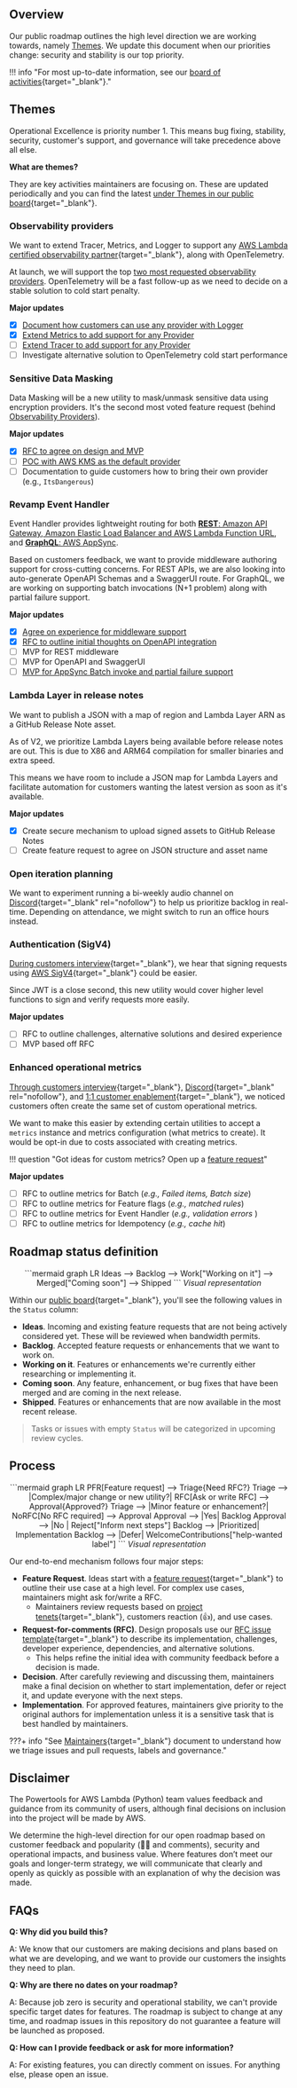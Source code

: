 <!-- markdownlint-disable MD043 -->

## Overview

Our public roadmap outlines the high level direction we are working towards, namely [Themes](#themes). We update this document when our priorities change: security and stability is our top priority.

!!! info "For most up-to-date information, see our [board of activities](https://github.com/orgs/aws-powertools/projects/3/views/2?query=is%3Aopen+sort%3Aupdated-desc){target="_blank"}."

## Themes

Operational Excellence is priority number 1. This means bug fixing, stability, security, customer's support, and governance will take precedence above all else.

**What are themes?**

They are key activities maintainers are focusing on. These are updated periodically and you can find the latest [under Themes in our public board](https://github.com/orgs/aws-powertools/projects/3/views/11?query=is%3Aopen+sort%3Aupdated-desc){target="_blank"}.

### Observability providers

We want to extend Tracer, Metrics, and Logger to support any [AWS Lambda certified observability partner](https://go.aws/3HtU6CZ){target="_blank"}, along with OpenTelemetry.

At launch, we will support the top [two most requested observability providers](https://github.com/aws-powertools/powertools-lambda-python/issues/1433). OpenTelemetry will be a fast follow-up as we need to decide on a stable solution to cold start penalty.

**Major updates**

- [x] [Document how customers can use any provider with Logger](https://docs.powertools.aws.dev/lambda/python/latest/core/logger/#observability-providers)
- [x] [Extend Metrics to add support for any Provider](https://github.com/aws-powertools/powertools-lambda-python/pull/2194)
- [ ] [Extend Tracer to add support for any Provider](https://github.com/aws-powertools/powertools-lambda-python/issues/2030)
- [ ] Investigate alternative solution to OpenTelemetry cold start performance

### Sensitive Data Masking

Data Masking will be a new utility to mask/unmask sensitive data using encryption providers. It's the second most voted feature request (behind [Observability Providers](#observability-providers)).

**Major updates**

- [x] [RFC to agree on design and MVP](https://github.com/aws-powertools/powertools-lambda-python/issues/1858)
- [ ] [POC with AWS KMS as the default provider](https://github.com/aws-powertools/powertools-lambda-python/pull/2197)
- [ ] Documentation to guide customers how to bring their own provider (e.g., `ItsDangerous`)

### Revamp Event Handler

Event Handler provides lightweight routing for both [**REST**: Amazon API Gateway, Amazon Elastic Load Balancer and AWS Lambda Function URL](./core/event_handler/api_gateway.md), and [**GraphQL**: AWS AppSync](./core/event_handler/appsync.md).

Based on customers feedback, we want to provide middleware authoring support for cross-cutting concerns. For REST APIs, we are also looking into auto-generate OpenAPI Schemas and a SwaggerUI route. For GraphQL, we are working on supporting batch invocations (N+1 problem) along with partial failure support.

**Major updates**

- [x] [Agree on experience for middleware support](https://github.com/aws-powertools/powertools-lambda-python/issues/953#issuecomment-1450223155)
- [x] [RFC to outline initial thoughts on OpenAPI integration](https://github.com/aws-powertools/powertools-lambda-python/issues/2421)
- [ ] MVP for REST middleware
- [ ] MVP for OpenAPI and SwaggerUI
- [ ] [MVP for AppSync Batch invoke and partial failure support](https://github.com/aws-powertools/powertools-lambda-python/pull/1998)

### Lambda Layer in release notes

We want to publish a JSON with a map of region and Lambda Layer ARN as a GitHub Release Note asset.

As of V2, we prioritize Lambda Layers being available before release notes are out. This is due to X86 and ARM64 compilation for smaller binaries and extra speed.

This means we have room to include a JSON map for Lambda Layers and facilitate automation for customers wanting the latest version as soon as it's available.

**Major updates**

- [x] Create secure mechanism to upload signed assets to GitHub Release Notes
- [ ] Create feature request to agree on JSON structure and asset name

### Open iteration planning

We want to experiment running a bi-weekly audio channel on [Discord](https://discord.gg/B8zZKbbyET){target="_blank" rel="nofollow"} to help us prioritize backlog in real-time. Depending on attendance, we might switch to run an office hours instead.

### Authentication (SigV4)

[During customers interview](https://github.com/aws-powertools/powertools-lambda-python#connect){target="_blank"}, we hear that signing requests using [AWS SigV4](https://docs.aws.amazon.com/AmazonS3/latest/API/sig-v4-authenticating-requests.html){target="_blank"} could be easier.

Since JWT is a close second, this new utility would cover higher level functions to sign and verify requests more easily.

**Major updates**

- [ ] RFC to outline challenges, alternative solutions and desired experience
- [ ] MVP based off RFC

### Enhanced operational metrics

[Through customers interview](https://github.com/aws-powertools/powertools-lambda-python#connect){target="_blank"}, [Discord](https://discord.gg/B8zZKbbyET){target="_blank" rel="nofollow"}, and [1:1 customer enablement](https://github.com/aws-powertools/powertools-lambda-python#connect){target="_blank"}, we noticed customers often create the same set of custom operational metrics.

We want to make this easier by extending certain utilities to accept a `metrics` instance and metrics configuration (what metrics to create). It would be opt-in due to costs associated with creating metrics.

!!! question "Got ideas for custom metrics? Open up a [feature request](https://github.com/aws-powertools/powertools-lambda-python/issues/new?assignees=&labels=feature-request%2Ctriage&projects=&template=feature_request.yml&title=Feature+request%3A+TITLE)"

**Major updates**

- [ ] RFC to outline metrics for Batch (_e.g., Failed items, Batch size_)
- [ ] RFC to outline metrics for Feature flags (_e.g., matched rules_)
- [ ] RFC to outline metrics for Event Handler (_e.g., validation errors_ )
- [ ] RFC to outline metrics for Idempotency (_e.g., cache hit_)

## Roadmap status definition

<center>
```mermaid
graph LR
    Ideas --> Backlog --> Work["Working on it"] --> Merged["Coming soon"] --> Shipped
```
<i>Visual representation</i>
</center>

Within our [public board](https://github.com/orgs/aws-powertools/projects/3/views/1?query=is%3Aopen+sort%3Aupdated-desc){target="_blank"}, you'll see the following values in the `Status` column:

- **Ideas**. Incoming and existing feature requests that are not being actively considered yet. These will be reviewed when bandwidth permits.
- **Backlog**. Accepted feature requests or enhancements that we want to work on.
- **Working on it**. Features or enhancements we're currently either researching or implementing it.
- **Coming soon**. Any feature, enhancement, or bug fixes that have been merged and are coming in the next release.
- **Shipped**. Features or enhancements that are now available in the most recent release.

> Tasks or issues with empty `Status` will be categorized in upcoming review cycles.

## Process

<center>
```mermaid
graph LR
    PFR[Feature request] --> Triage{Need RFC?}
    Triage --> |Complex/major change or new utility?| RFC[Ask or write RFC] --> Approval{Approved?}
    Triage --> |Minor feature or enhancement?| NoRFC[No RFC required] --> Approval
    Approval --> |Yes| Backlog
    Approval --> |No | Reject["Inform next steps"]
    Backlog --> |Prioritized| Implementation
    Backlog --> |Defer| WelcomeContributions["help-wanted label"]
```
<i>Visual representation</i>
</center>

Our end-to-end mechanism follows four major steps:

- **Feature Request**. Ideas start with a [feature request](https://github.com/aws-powertools/powertools-lambda-python/issues/new?assignees=&labels=feature-request%2Ctriage&template=feature_request.yml&title=Feature+request%3A+TITLE){target="_blank"} to outline their use case at a high level. For complex use cases, maintainers might ask for/write a RFC.
    - Maintainers review requests based on [project tenets](index.md#tenets){target="_blank"}, customers reaction (👍), and use cases.
- **Request-for-comments (RFC)**. Design proposals use our [RFC issue template](https://github.com/aws-powertools/powertools-lambda-python/issues/new?assignees=&labels=RFC%2Ctriage&template=rfc.yml&title=RFC%3A+TITLE){target="_blank"} to describe its implementation, challenges, developer experience, dependencies, and alternative solutions.
    - This helps refine the initial idea with community feedback before a decision is made.
- **Decision**. After carefully reviewing and discussing them, maintainers make a final decision on whether to start implementation, defer or reject it, and update everyone with the next steps.
- **Implementation**. For approved features, maintainers give priority to the original authors for implementation unless it is a sensitive task that is best handled by maintainers.

???+ info "See [Maintainers](https://github.com/aws-powertools/powertools-lambda-python/blob/develop/MAINTAINERS.md){target="_blank"} document to understand how we triage issues and pull requests, labels and governance."

## Disclaimer

The Powertools for AWS Lambda (Python) team values feedback and guidance from its community of users, although final decisions on inclusion into the project will be made by AWS.

We determine the high-level direction for our open roadmap based on customer feedback and popularity (👍🏽 and comments), security and operational impacts, and business value. Where features don’t meet our goals and longer-term strategy, we will communicate that clearly and openly as quickly as possible with an explanation of why the decision was made.

## FAQs

**Q: Why did you build this?**

A: We know that our customers are making decisions and plans based on what we are developing, and we want to provide our customers the insights they need to plan.

**Q: Why are there no dates on your roadmap?**

A: Because job zero is security and operational stability, we can't provide specific target dates for features. The roadmap is subject to change at any time, and roadmap issues in this repository do not guarantee a feature will be launched as proposed.

**Q: How can I provide feedback or ask for more information?**

A: For existing features, you can directly comment on issues. For anything else, please open an issue.
